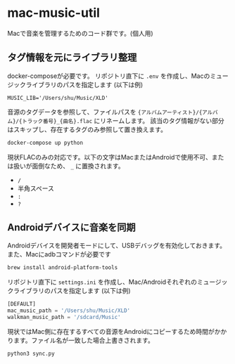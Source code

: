 # mac-music-util

Macで音楽を管理するためのコード群です。(個人用)

## タグ情報を元にライブラリ整理

docker-composeが必要です。
リポジトリ直下に `.env` を作成し、Macのミュージックライブラリのパスを指定します (以下は例)

```
MUSIC_LIB='/Users/shu/Music/XLD'
```

音源のタグデータを参照して、ファイルパスを `{アルバムアーティスト}/{アルバム}/{トラック番号}_{曲名}.flac` にリネームします。
該当のタグ情報がない部分はスキップし、存在するタグのみ参照して置き換えます。

```sh
docker-compose up python
```

現状FLACのみの対応です。以下の文字はMacまたはAndroidで使用不可、または扱いが面倒なため、 `_` に置換されます。

- `/`
- 半角スペース
- `:`
- `?`

## Androidデバイスに音楽を同期

Androidデバイスを開発者モードにして、USBデバッグを有効化しておきます。また、Macにadbコマンドが必要です

```sh
brew install android-platform-tools
```

リポジトリ直下に `settings.ini` を作成し、Mac/Androidそれぞれのミュージックライブラリのパスを指定します (以下は例)

```python
[DEFAULT]
mac_music_path = '/Users/shu/Music/XLD'
walkman_music_path = '/sdcard/Music'
```

現状ではMac側に存在するすべての音源をAndroidにコピーするため時間がかかります。ファイル名が一致した場合上書きされます。

```sh
python3 sync.py
```
